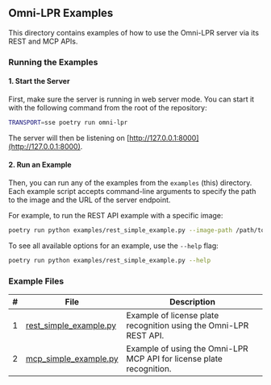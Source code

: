 ## Omni-LPR Examples

This directory contains examples of how to use the Omni-LPR server via its REST and MCP APIs.

### Running the Examples

#### 1. Start the Server

First, make sure the server is running in web server mode.
You can start it with the following command from the root of the repository:

```bash
TRANSPORT=sse poetry run omni-lpr
```

The server will then be listening on [http://127.0.0.1:8000](http://127.0.0.1:8000).

#### 2. Run an Example

Then, you can run any of the examples from the `examples` (this) directory.
Each example script accepts command-line arguments to specify the path to the image and the URL of the server endpoint.

For example, to run the REST API example with a specific image:

```bash
poetry run python examples/rest_simple_example.py --image-path /path/to/your/image.png
```

To see all available options for an example, use the `--help` flag:

```bash
poetry run python examples/rest_simple_example.py --help
```

### Example Files

| # | File                                             | Description                                                          |
|---|--------------------------------------------------|----------------------------------------------------------------------|
| 1 | [rest_simple_example.py](rest_simple_example.py) | Example of license plate recognition using the Omni-LPR REST API.    |
| 2 | [mcp_simple_example.py](mcp_simple_example.py)   | Example of using the Omni-LPR MCP API for license plate recognition. |
